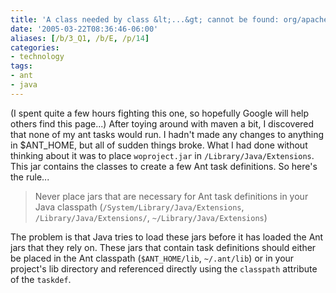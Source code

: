```yaml
---
title: 'A class needed by class &lt;...&gt; cannot be found: org/apache/tools/ant/Task'
date: '2005-03-22T08:36:46-06:00'
aliases: [/b/3_Q1, /b/E, /p/14]
categories:
- technology
tags:
- ant
- java
---
```

(I spent quite a few hours fighting this one, so hopefully Google will help others find this page...)  After toying
around with maven a bit, I discovered that none of my ant tasks would run.  I hadn't made any changes to anything in
$ANT_HOME, but all of sudden things broke.  What I had done without thinking about it was to place `woproject.jar` in
`/Library/Java/Extensions`.  This jar contains the classes to create a few Ant task definitions.  So here's the rule...

> Never place jars that are necessary for Ant task definitions in your Java classpath
> (`/System/Library/Java/Extensions`, `/Library/Java/Extensions/`, `~/Library/Java/Extensions`)

The problem is that Java tries to load these jars before it has loaded the Ant jars that they rely on.  These jars that
contain task definitions should either be placed in the Ant classpath (`$ANT_HOME/lib`, `~/.ant/lib`) or in your
project's lib directory and referenced directly using the `classpath` attribute of the `taskdef`.

